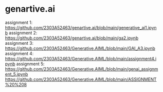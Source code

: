 # genartive.ai
assignment 1: https://github.com/2303A52463/genartive.ai/blob/main/generative_ai1.ipynb
assignment 2: https://github.com/2303A52463/genartive.ai/blob/main/ga2.ipynb
assignment 3: https://github.com/2303A52463/Generative.AIML/blob/main/GAI_A3.ipynb
assignment 4: https://github.com/2303A52463/Generative.AIML/blob/main/assignment4.ipynb
assignment 5: https://github.com/2303A52463/Generative.AIML/blob/main/genai_assignment_5.ipynb
https://github.com/2303A52463/Generative.AIML/blob/main/ASSIGNMENT%20%208
